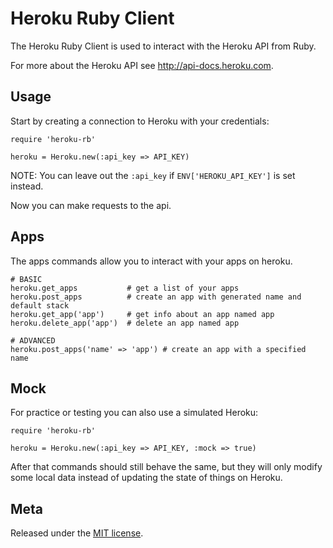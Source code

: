 Heroku Ruby Client
==================

The Heroku Ruby Client is used to interact with the Heroku API from Ruby.

For more about the Heroku API see <http://api-docs.heroku.com>.

Usage
-----

Start by creating a connection to Heroku with your credentials:

    require 'heroku-rb'

    heroku = Heroku.new(:api_key => API_KEY)

NOTE: You can leave out the `:api_key` if `ENV['HEROKU_API_KEY']` is set instead.

Now you can make requests to the api.

Apps
----

The apps commands allow you to interact with your apps on heroku.

    # BASIC
    heroku.get_apps           # get a list of your apps
    heroku.post_apps          # create an app with generated name and default stack
    heroku.get_app('app')     # get info about an app named app
    heroku.delete_app('app')  # delete an app named app

    # ADVANCED
    heroku.post_apps('name' => 'app') # create an app with a specified name

Mock
----

For practice or testing you can also use a simulated Heroku:

    require 'heroku-rb'

    heroku = Heroku.new(:api_key => API_KEY, :mock => true)

After that commands should still behave the same, but they will only modify some local data instead of updating the state of things on Heroku.

Meta
----

Released under the [MIT license](http://www.opensource.org/licenses/mit-license.php).
